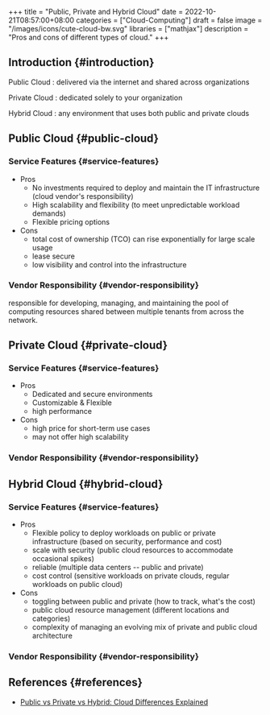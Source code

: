 +++
title = "Public, Private and Hybrid Cloud"
date = 2022-10-21T08:57:00+08:00
categories = ["Cloud-Computing"]
draft = false
image = "/images/icons/cute-cloud-bw.svg"
libraries = ["mathjax"]
description = "Pros and cons of different types of cloud."
+++

## Introduction {#introduction}

Public Cloud
: delivered via the internet and shared across organizations

Private Cloud
: dedicated solely to your organization

Hybrid Cloud
: any environment that uses both public and private clouds


## Public Cloud {#public-cloud}


### Service Features {#service-features}

-   Pros
    -   No investments required to deploy and maintain the IT infrastructure (cloud vendor's responsibility)
    -   High scalability and flexibility (to meet unpredictable workload demands)
    -   Flexible pricing options
-   Cons
    -   total cost of ownership (TCO) can rise exponentially for large scale usage
    -   lease secure
    -   low visibility and control into the infrastructure


### Vendor Responsibility {#vendor-responsibility}

responsible for developing, managing, and maintaining the pool of computing resources shared between multiple tenants from across the network.


## Private Cloud {#private-cloud}


### Service Features {#service-features}

-   Pros
    -   Dedicated and secure environments
    -   Customizable &amp; Flexible
    -   high performance
-   Cons
    -   high price for short-term use cases
    -   may not offer high scalability


### Vendor Responsibility {#vendor-responsibility}


## Hybrid Cloud {#hybrid-cloud}


### Service Features {#service-features}

-   Pros
    -   Flexible policy to deploy workloads on public or private infrastructure (based on security, performance and cost)
    -   scale with security (public cloud resources to accommodate occasional spikes)
    -   reliable (multiple data centers -- public and private)
    -   cost control (sensitive workloads on private clouds, regular workloads on public cloud)
-   Cons
    -   toggling between public and private (how to track, what's the cost)
    -   public cloud resource management (different locations and categories)
    -   complexity of managing an evolving mix of private and public cloud architecture


### Vendor Responsibility {#vendor-responsibility}


## References {#references}

-   [Public vs Private vs Hybrid: Cloud Differences Explained](https://www.bmc.com/blogs/public-private-hybrid-cloud/#:~:text=Public%20cloud%20is%20cloud%20computing,both%20public%20and%20private%20clouds.)